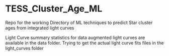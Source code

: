 # TESS_Cluster_Age_ML
Repo for the working Directory of ML techniques to predict Star cluster ages from integrated light curves


Light Curve summary statistics for data augmented light curves are available in the data folder. Trying to get the actual light curve fits files in the light_curves folder
